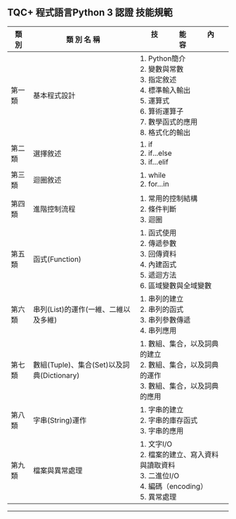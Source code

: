 ## TQC+ 程式語言Python 3 認證 技能規範 #

|類 別|類 別 名 稱|技　　　能　　　內　　　容|
|-----|---------|------------------------|
|第一類|基本程式設計|1. Python簡介<br>2. 變數與常數<br>3. 指定敘述<br>4. 標準輸入輸出<br>5. 運算式<br>6. 算術運算子<br>7. 數學函式的應用<br>8. 格式化的輸出|
|第二類|選擇敘述|1. if<br>2. if...else<br>3. if…elif<br>|
|第三類|迴圈敘述|1. while<br>2. for…in<br>|
|第四類|進階控制流程|1. 常用的控制結構<br>2. 條件判斷<br>3. 迴圈<br>|
|第五類|函式(Function)|1. 函式使用<br>2. 傳遞參數<br>3. 回傳資料<br>4. 內建函式<br>5. 遞迴方法<br>6. 區域變數與全域變數<br>|
|第六類|串列(List)的運作(一維、二維以及多維)|1. 串列的建立<br>2. 串列的函式<br>3. 串列參數傳遞<br>4. 串列應用<br>|
|第七類|數組(Tuple)、集合(Set)以及詞典(Dictionary)|1. 數組、集合，以及詞典的建立<br>2. 數組、集合，以及詞典的運作<br>3. 數組、集合，以及詞典的應用<br>|
|第八類|字串(String)運作|1. 字串的建立<br>2. 字串的庫存函式<br>3. 字串的應用<br>|
|第九類|檔案與異常處理|1. 文字I/O<br>2. 檔案的建立、寫入資料與讀取資料<br>3. 二進位I/O<br>4. 編碼（encoding）<br>5. 異常處理|

---



